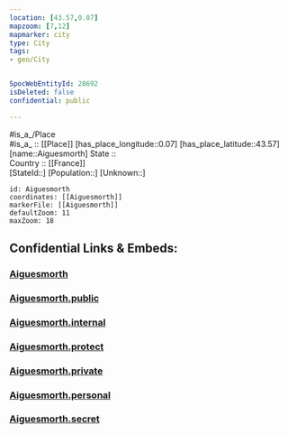 ```yaml
---
location: [43.57,0.07] 
mapzoom: [7,12] 
mapmarker: city 
type: City
tags:
- geo/City


SpocWebEntityId: 28692
isDeleted: false
confidential: public

---
```

#is_a_/Place  
#is_a_ :: [[Place]] 
[has_place_longitude::0.07] 
[has_place_latitude::43.57] 
[name::Aiguesmorth] 
State ::  
Country :: [[France]]  
[StateId::] 
[Population::] 
[Unknown::] 


```leaflet
id: Aiguesmorth
coordinates: [[Aiguesmorth]] 
markerFile: [[Aiguesmorth]] 
defaultZoom: 11 
maxZoom: 18
```


## Confidential Links & Embeds: 

### [Aiguesmorth](/_Standards/Earth/Continent/Europe/Europe~West/France/regions~France/Occitanie/departments~Occitanie/Gers/communes~Gers/Mirande/cities~Mirande/Aiguesmorth.md) 

### [Aiguesmorth.public](/_public/Earth/Continent/Europe/Europe~West/France/regions~France/Occitanie/departments~Occitanie/Gers/communes~Gers/Mirande/cities~Mirande/Aiguesmorth.public.md) 

### [Aiguesmorth.internal](/_internal/Earth/Continent/Europe/Europe~West/France/regions~France/Occitanie/departments~Occitanie/Gers/communes~Gers/Mirande/cities~Mirande/Aiguesmorth.internal.md) 

### [Aiguesmorth.protect](/_protect/Earth/Continent/Europe/Europe~West/France/regions~France/Occitanie/departments~Occitanie/Gers/communes~Gers/Mirande/cities~Mirande/Aiguesmorth.protect.md) 

### [Aiguesmorth.private](/_private/Earth/Continent/Europe/Europe~West/France/regions~France/Occitanie/departments~Occitanie/Gers/communes~Gers/Mirande/cities~Mirande/Aiguesmorth.private.md) 

### [Aiguesmorth.personal](/_personal/Earth/Continent/Europe/Europe~West/France/regions~France/Occitanie/departments~Occitanie/Gers/communes~Gers/Mirande/cities~Mirande/Aiguesmorth.personal.md) 

### [Aiguesmorth.secret](/_secret/Earth/Continent/Europe/Europe~West/France/regions~France/Occitanie/departments~Occitanie/Gers/communes~Gers/Mirande/cities~Mirande/Aiguesmorth.secret.md)


